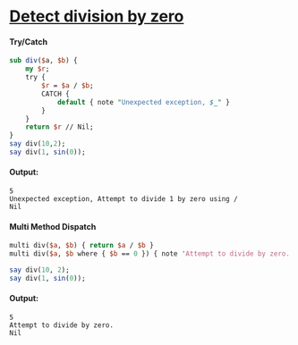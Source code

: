 [1]: https://rosettacode.org/wiki/Detect_division_by_zero

# [Detect division by zero][1]





#### Try/Catch

```perl
sub div($a, $b) {
    my $r;
    try {
        $r = $a / $b;
        CATCH {
            default { note "Unexpected exception, $_" }
        }
    }
    return $r // Nil;
}
say div(10,2);
say div(1, sin(0));
```

#### Output:
```
5
Unexpected exception, Attempt to divide 1 by zero using /
Nil
```


#### Multi Method Dispatch

```perl
multi div($a, $b) { return $a / $b }
multi div($a, $b where { $b == 0 }) { note 'Attempt to divide by zero.'; return Nil }

say div(10, 2);
say div(1, sin(0));
```

#### Output:
```
5
Attempt to divide by zero.
Nil
```
